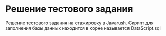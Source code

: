 # Решение тестового задания
Решение тестового задания на стажировку в Javarush.
Скрипт для заполнения базы данных находится в корне называется DataScript.sql
